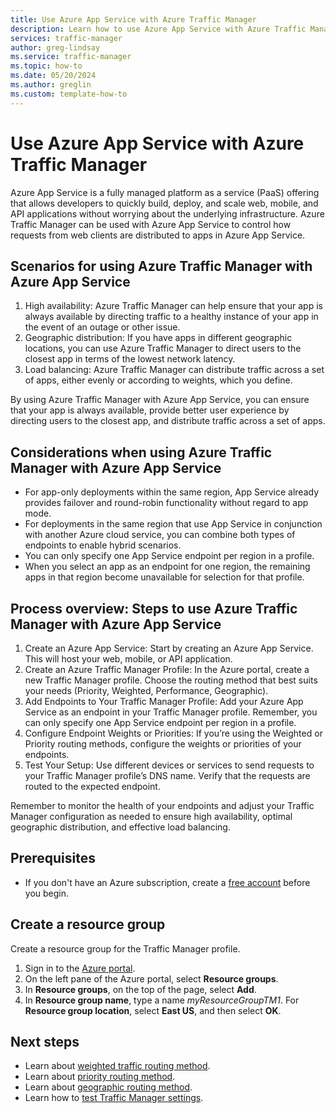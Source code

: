 ```yaml
---
title: Use Azure App Service with Azure Traffic Manager
description: Learn how to use Azure App Service with Azure Traffic Manager.
services: traffic-manager
author: greg-lindsay
ms.service: traffic-manager
ms.topic: how-to
ms.date: 05/20/2024
ms.author: greglin
ms.custom: template-how-to
---
```


# Use Azure App Service with Azure Traffic Manager

Azure App Service is a fully managed platform as a service (PaaS) offering that allows developers to quickly build, deploy, and scale web, mobile, and API applications without worrying about the underlying infrastructure. Azure Traffic Manager can be used with Azure App Service to control how requests from web clients are distributed to apps in Azure App Service.

## Scenarios for using Azure Traffic Manager with Azure App Service

1.	High availability: Azure Traffic Manager can help ensure that your app is always available by directing traffic to a healthy instance of your app in the event of an outage or other issue.
2.	Geographic distribution: If you have apps in different geographic locations, you can use Azure Traffic Manager to direct users to the closest app in terms of the lowest network latency.
3.	Load balancing: Azure Traffic Manager can distribute traffic across a set of apps, either evenly or according to weights, which you define.

By using Azure Traffic Manager with Azure App Service, you can ensure that your app is always available, provide better user experience by directing users to the closest app, and distribute traffic across a set of apps.

## Considerations when using Azure Traffic Manager with Azure App Service

* For app-only deployments within the same region, App Service already provides failover and round-robin functionality without regard to app mode.
* For deployments in the same region that use App Service in conjunction with another Azure cloud service, you can combine both types of endpoints to enable hybrid scenarios.
* You can only specify one App Service endpoint per region in a profile.
* When you select an app as an endpoint for one region, the remaining apps in that region become unavailable for selection for that profile.

## Process overview: Steps to use Azure Traffic Manager with Azure App Service

1.	Create an Azure App Service: Start by creating an Azure App Service. This will host your web, mobile, or API application. 
2.	Create an Azure Traffic Manager Profile: In the Azure portal, create a new Traffic Manager profile. Choose the routing method that best suits your needs (Priority, Weighted, Performance, Geographic).
3.	Add Endpoints to Your Traffic Manager Profile: Add your Azure App Service as an endpoint in your Traffic Manager profile. Remember, you can only specify one App Service endpoint per region in a profile.
4.	Configure Endpoint Weights or Priorities: If you’re using the Weighted or Priority routing methods, configure the weights or priorities of your endpoints.
5.	Test Your Setup: Use different devices or services to send requests to your Traffic Manager profile’s DNS name. Verify that the requests are routed to the expected endpoint.

Remember to monitor the health of your endpoints and adjust your Traffic Manager configuration as needed to ensure high availability, optimal geographic distribution, and effective load balancing.

## Prerequisites

* If you don't have an Azure subscription, create a [free account](https://azure.microsoft.com/free/?WT.mc_id=A261C142F) before you begin.

## Create a resource group

Create a resource group for the Traffic Manager profile.
1. Sign in to the [Azure portal](https://portal.azure.com).
2. On the left pane of the Azure portal, select **Resource groups**.
3. In **Resource groups**, on the top of the page, select **Add**.
4. In **Resource group name**, type a name *myResourceGroupTM1*. For **Resource group location**, select **East US**, and then select **OK**.


## Next steps

- Learn about [weighted traffic routing method](traffic-manager-configure-weighted-routing-method.md).
- Learn about [priority routing method](traffic-manager-configure-priority-routing-method.md).
- Learn about [geographic routing method](traffic-manager-configure-geographic-routing-method.md).
- Learn how to [test Traffic Manager settings](traffic-manager-testing-settings.md).
